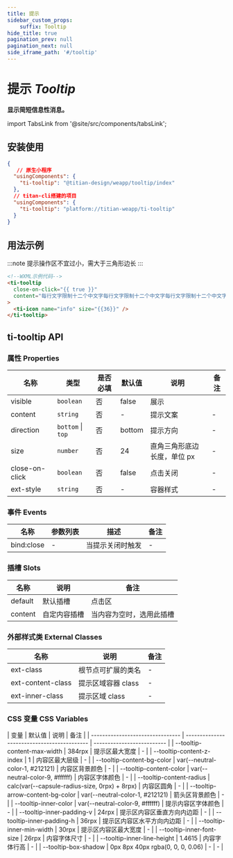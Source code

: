 ```yaml
---
title: 提示
sidebar_custom_props: 
    suffix: Tooltip
hide_title: true
pagination_prev: null
pagination_next: null
side_iframe_path: '#/tooltip'
---
```

# 提示 _Tooltip_

**显示简短信息性消息。**

import TabsLink from '@site/src/components/tabsLink';

<TabsLink id="ti-tooltip-api" />

## 安装使用

```json showLineNumbers
{
   // 原生小程序
  "usingComponents": {
    "ti-tooltip": "@titian-design/weapp/tooltip/index"
  },
  // titan-cli搭建的项目
  "usingComponents": {
    "ti-tooltip": "platform://titian-weapp/ti-tooltip"
  }
}
```

## 用法示例

:::note
提示操作区不宜过小，需大于三角形边长
:::
  
```html showLineNumbers
<!--WXML示例代码-->
<ti-tooltip
  close-on-click="{{ true }}"
  content="每行文字限制十二个中文字每行文字限制十二个中文字每行文字限制十二个中文字"
>
  <ti-icon name="info" size="{{36}}" />
</ti-tooltip>
```

## ti-tooltip API

### 属性 **Properties**

| 名称         | 类型              | 是否必填 | 默认值 | 说明                        | 备注 |
| ------------ | ----------------- | -------- | ------ | --------------------------- | ---- |
| visible      | `boolean`         | 否       | false  | 展示                        |      |
| content      | `string`          | 否       | -      | 提示文案                    | -    |
| direction    | `bottom` \| `top` | 否       | bottom | 提示方向                    | -    |
| size         | `number`          | 否       | 24     | 直角三角形底边长度，单位 px | -    |
| close-on-click | `boolean`         | 否       | false  | 点击关闭                    | -    |
| ext-style     | `string`          | 否       | -      | 容器样式                    | -    |

### 事件 **Events**

| 名称      | 参数列表 | 描述                               | 备注 |
| --------- | -------- | ---------------------------------- | ---- |
| bind:close   | -        | 当提示关闭时触发 | -    |

### 插槽 **Slots**

| 名称    | 说明     | 备注   |
| ------- | -------- | ------ |
| default | 默认插槽 | 点击区 |
| content | 自定内容插槽 | 当内容为空时，选用此插槽 |

### 外部样式类 **External Classes**

| 名称            | 说明               | 备注 |
| --------------- | ------------------ | ---- |
| ext-class        | 根节点可扩展的类名 | -    |
| ext-content-class | 提示区域容器 class | -    |
| ext-inner-class   | 提示区域 class     | -    |

### CSS 变量 **CSS Variables**

| 变量                             | 默认值                                      | 说明                       | 备注 |
| -------------------------------- | ------------------------------------------- | -------------------------- |
| --tooltip-content-max-width      | 384rpx                                       | 提示区最大宽度             | -    |
| --tooltip-content-z-index        | 1                                           | 内容区最大层级             | -    |
| --tooltip-content-bg-color       | var(--neutral-color-1, #212121)             | 内容区背景颜色             | -    |
| --tooltip-content-color          | var(--neutral-color-9, #ffffff)             | 内容区字体颜色             | -    |
| --tooltip-content-radius         | calc(var(--capsule-radius-size, 0rpx) + 8rpx) | 内容区圆角                 | -    |
| --tooltip-arrow-content-bg-color | var(--neutral-color-1, #212121)             | 箭头区背景颜色             | -    |
| --tooltip-inner-color            | var(--neutral-color-9, #ffffff)             | 提示内容区字体颜色         | -    |
| --tooltip-inner-padding-v        | 24rpx                                        | 提示区内容区垂直方向内边距 | -    |
| --tooltip-inner-padding-h        | 36rpx                                        | 提示区内容区水平方向内边距 | -    |
| --tooltip-inner-min-width        | 30rpx                                        | 提示区内容区最大宽度       | -    |
| --tooltip-inner-font-size        | 26rpx                                        | 内容字体尺寸               | -    |
| --tooltip-inner-line-height      | 1.4615                                      | 内容字体行高               | -    |
| --tooltip-box-shadow             | 0px 8px 40px rgba(0, 0, 0, 0.06)            | - | - |

